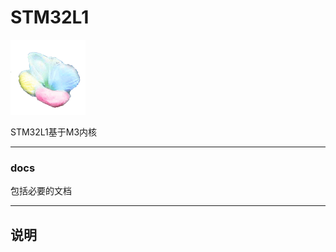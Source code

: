 ﻿
# STM32L1

[![sites](docs/mcuyun.png)](http://www.mcuyun.com)

STM32L1基于M3内核


---


### docs

包括必要的文档


---

## 说明



